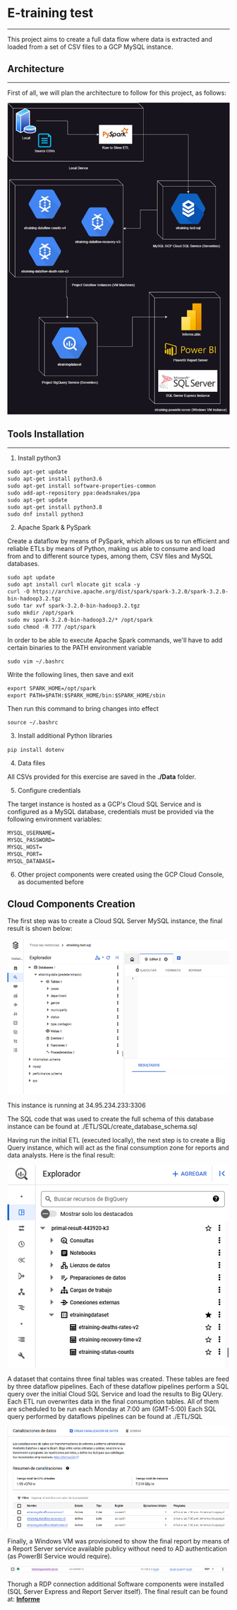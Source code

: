 # E-training test
--- 
This project aims to create a full data flow where data is extracted and loaded from a set of CSV files to a GCP MySQL instance.

## Architecture
---
First of all, we will plan the architecture to follow for this project, as follows:

![Architecture](./Docs/Architecture.drawio.png)

## Tools Installation
---

1. Install python3

```
sudo apt-get update
sudo apt-get install python3.6
sudo apt-get install software-properties-common
sudo add-apt-repository ppa:deadsnakes/ppa
sudo apt-get update
sudo apt-get install python3.8
sudo dnf install python3
```

2. Apache Spark & PySpark

Create a dataflow by means of PySpark, which allows us to run efficient and reliable ETLs by means of Python, making us able to consume and load from and to different source types, among them, CSV files and MySQL databases. 

```
sudo apt update
sudo apt install curl mlocate git scala -y
curl -O https://archive.apache.org/dist/spark/spark-3.2.0/spark-3.2.0-bin-hadoop3.2.tgz
sudo tar xvf spark-3.2.0-bin-hadoop3.2.tgz
sudo mkdir /opt/spark
sudo mv spark-3.2.0-bin-hadoop3.2/* /opt/spark
sudo chmod -R 777 /opt/spark
```

In order to be able to execute Apache Spark commands, we'll have to add certain binaries to the PATH environment variable

```
sudo vim ~/.bashrc
```

Write the following lines, then save and exit
```
export SPARK_HOME=/opt/spark
export PATH=$PATH:$SPARK_HOME/bin:$SPARK_HOME/sbin
```

Then run this command to bring changes into effect

```
source ~/.bashrc
```

3. Install additional Python libraries

`pip install dotenv`

4. Data files

All CSVs provided for this exercise are saved in the **./Data** folder.

5. Configure credentials

The target instance is hosted as a GCP's Cloud SQL Service and is configured as a MySQL database, credentials must be provided via the following environment variables:

```
MYSQL_USERNAME=
MYSQL_PASSWORD=
MYSQL_HOST=
MYSQL_PORT=
MYSQL_DATABASE=
```

6. Other project components were created using the GCP Cloud Console, as documented before

## Cloud Components Creation

The first step was to create a Cloud SQL Server MySQL instance, the final result is shown below:

![alt text](./Docs/sql.png)

This instance is running at 34.95.234.233:3306

The SQL code that was used to create the full schema of this database instance can be found at ./ETL/SQL/create_database_schema.sql

Having run the initial ETL (executed locally), the next step is to create a Big Query instance, which will act as the final consumption zone for reports and data analysts. Here is the final result:

![alt text](./Docs/bigquery.png)

A dataset that contains three final tables was created. These tables are feed by three dataflow pipelines. Each of these dataflow pipelines perform a SQL query over the initial Cloud SQL Service and load the results to Big QUery. 
Each ETL run overwrites data in the final consumption tables. All of them are scheduled to be run each Monday at 7:00 am (GMT-5:00)
Each SQL query performed by dataflows pipelines can be found at ./ETL/SQL

![alt text](./Docs/dataflows.png)

Finally, a Windows VM was provisioned to show the final report by means of a Report Server service available publicy without need to AD authentication (as PowerBI Service would require).

![alt text](./Docs/VM%20Instance.png)

Thorugh a RDP connection additional Software components were installed (SQL Server Express and Report Server itself). The final result can be found at: **[Informe](http://34.30.14.46/Reports/powerbi/Informe)**